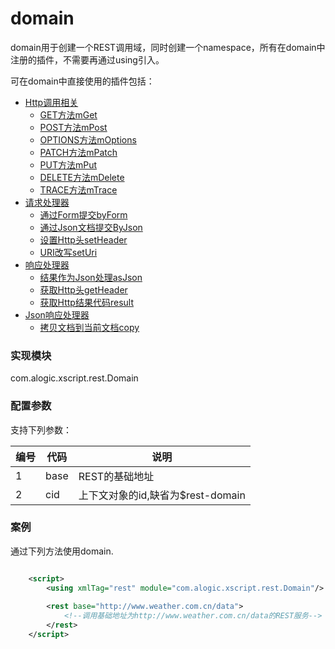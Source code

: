 domain
======

domain用于创建一个REST调用域，同时创建一个namespace，所有在domain中注册的插件，不需要再通过using引入。

可在domain中直接使用的插件包括：
- [Http调用相关](restbase.md)
	- [GET方法mGet](mGet.md)
	- [POST方法mPost](mPost.md)
	- [OPTIONS方法mOptions](mOptions.md)
	- [PATCH方法mPatch](mPatch.md)
	- [PUT方法mPut](mPut.md)
	- [DELETE方法mDelete](mDelete.md)
	- [TRACE方法mTrace](mTrace.md)
- [请求处理器](requesthandler.md)
	- [通过Form提交byForm](byForm.md)
	- [通过Json文档提交ByJson](byJson.md)
	- [设置Http头setHeader](setHeader.md)
	- [URI改写setUri](setUri.md)
- [响应处理器](responsehandler.md)
	- [结果作为Json处理asJson](asJson.md)
	- [获取Http头getHeader](getHeader.md)
	- [获取Http结果代码result](result.md)
- [Json响应处理器](jsonhandler.md)
	- [拷贝文档到当前文档copy](copy.md)

### 实现模块

com.alogic.xscript.rest.Domain

### 配置参数

支持下列参数：

| 编号 | 代码 | 说明 |
| ---- | ---- | ---- |
| 1 | base | REST的基础地址 |
| 2 | cid | 上下文对象的id,缺省为$rest-domain |


### 案例

通过下列方法使用domain.

```xml

	<script>
		<using xmlTag="rest" module="com.alogic.xscript.rest.Domain"/>
		
		<rest base="http://www.weather.com.cn/data">
			<!--调用基础地址为http://www.weather.com.cn/data的REST服务-->
		</rest>
	</script>
	
```